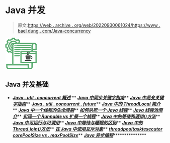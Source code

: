 # Java 并发

> 原文:[https://web . archive . org/web/20220930061024/https://www . bael dung . com/Java-concurrency](https://web.archive.org/web/20220930061024/https://www.baeldung.com/java-concurrency)

![java con basics - icon](img/d65bf8c8046300a4c4b1efd40f90f89f.png)

## Java 并发基础

*   ***[Java . util . concurrent 概述](/web/20220929100630/https://www.baeldung.com/java-util-concurrent)***
**   ***[Java 中同步关键字指南](/web/20220929100630/https://www.baeldung.com/java-synchronized)*****   ***[Java 中易变关键字指南](/web/20220929100630/https://www.baeldung.com/java-volatile)*****   ***[Java . util . concurrent . future](/web/20220929100630/https://www.baeldung.com/java-future)*****   ***[Java 中的 ThreadLocal 简介](/web/20220929100630/https://www.baeldung.com/java-threadlocal)*****   ***[Java 中一个线程的生命周期](/web/20220929100630/https://www.baeldung.com/java-thread-lifecycle)*****   ***[如何杀死一个 Java 线程](/web/20220929100630/https://www.baeldung.com/java-thread-stop)*****   ***[Java 线程池简介](/web/20220929100630/https://www.baeldung.com/thread-pool-java-and-guava)*****   ***[实现一个 Runnable vs 扩展一个线程](/web/20220929100630/https://www.baeldung.com/java-runnable-vs-extending-thread)*****   ***[Java 中的等待和通知()方法](/web/20220929100630/https://www.baeldung.com/java-wait-notify)*****   ***[Java 中可运行与可调用](/web/20220929100630/https://www.baeldung.com/java-runnable-callable)*****   ***[Java 中等待与睡眠的区别](/web/20220929100630/https://www.baeldung.com/java-wait-and-sleep)*****   ***[Java 中的 Thread.join()方法](/web/20220929100630/https://www.baeldung.com/java-thread-join)*****   ***[在 Java 中使用互斥对象](/web/20220929100630/https://www.baeldung.com/java-mutex)*****   ***[threadpooltasktexecutor corePoolSize vs . maxPoolSize](/web/20220929100630/https://www.baeldung.com/java-threadpooltaskexecutor-core-vs-max-poolsize)*****   ***[Java 异步编程](/web/20220929100630/https://www.baeldung.com/java-asynchronous-programming)******************